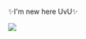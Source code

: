 ✨I'm new here UvU✨

![](https://media1.tenor.com/m/kZ3y_QNaGSAAAAAC/%EB%AA%A8%EB%AA%A8%EB%83%A5-%EB%AA%A8%EB%AA%A8%EC%B0%8C-%EB%AA%A8%EC%B0%8C-%EC%95%88%EB%85%95.gif)
